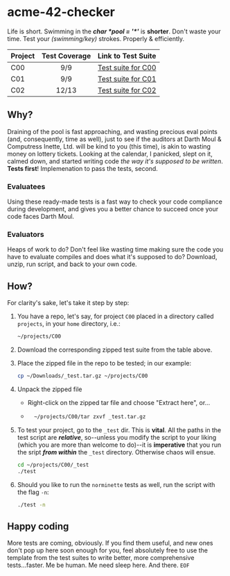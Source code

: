# acme-42-checker

Life is short. Swimming in the **_char \*pool = '\*'_** is **shorter**. Don't waste your time. Test your _(swimming/key)_ strokes. Properly &amp; efficiently.

| Project | Test Coverage | Link to Test Suite |
|:---|:---:|---:|
|C00|9/9|[Test suite for C00](C00/_test.tar.gz)|
|C01|9/9|[Test suite for C01](C01/_test.tar.gz)|
|C02|12/13|[Test suite for C02](C02/_test.tar.gz)|

## Why?
Draining of the pool is fast approaching, and wasting precious eval points (and, consequently, time as well), just to see if the auditors at Darth Moul & Computress Inette, Ltd. will be kind to you (this time), is akin to wasting money on lottery tickets. Looking at the calendar, I panicked, slept on it, calmed down, and started writing code *the way it's supposed to be written*. **Tests first**! Implemenation to pass the tests, second.

### Evaluatees
Using these ready-made tests is a fast way to check your code compliance during development, and gives you a better chance to succeed once your code faces Darth Moul.

### Evaluators
Heaps of work to do? Don't feel like wasting time making sure the code you have to evaluate compiles and does what it's supposed to do? Download, unzip, run script, and back to your own code.

## How?

For clarity's sake, let's take it step by step:

1. You have a repo, let's say, for project `C00` placed in a directory called `projects`, in your `home` directory, i.e.:
	```bash
	~/projects/C00
	```
2. Download the corresponding zipped test suite from the table above.

3. Place the zipped file in the repo to be tested; in our example:
	```bash
	cp ~/Downloads/_test.tar.gz ~/projects/C00
	```
4. Unpack the zipped file
	- Right-click on the zipped tar file and choose "Extract here", or...
	- ```bash
		~/projects/C00/tar zxvf _test.tar.gz
		``` 
5. To test your project, go to the `_test` dir. This is **vital**. All the paths in the test script are ***relative***, so--unless you modify the script to your liking (which you are more than welcome to do)--it is **imperative** that you run the sript ***from within*** the `_test` directory. Otherwise chaos will ensue.
	```bash
	cd ~/projects/C00/_test
	./test
	```
6. Should you like to run the `norminette` tests as well, run the script with the flag `-n`:
	```bash
	./test -n
	```

## Happy coding
More tests are coming, obviously. If you find them useful, and new ones don't pop up here soon enough for you, feel absolutely free to use the template from the test suites to write better, more comprehensive tests...faster. Me be human. Me need sleep here. And there. `EOF`
